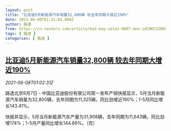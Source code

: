 ```yaml
---
layout: post
title: "比亚迪5月新能源汽车销量32,800辆 较去年同期大增近190%"
date: 2021-06-08T01:31:02.000Z
author: 路透
from: https://cn.reuters.com/article/byd-may-sales-0607-mon-idCNKCS2DK02S
tags: [ 路透 ]
categories: [ 路透 ]
---
```

<!--1623115862000-->
[比亚迪5月新能源汽车销量32,800辆 较去年同期大增近190%](https://cn.reuters.com/article/byd-may-sales-0607-mon-idCNKCS2DK02S)
------

<div>
<div><i>2021-06-08T01:02:31Z</i></div><p>路透北京6月7日 - 中国比亚迪股份有限公司周一发布产销快报显示，5月当月新能源汽车销量为32,800辆，去年同期为11,325辆，同比劲增近190%；1-5月同比增长143.41%。</p><p>快报并显示，5月当月新能源汽车产量为31,908辆，去年同期为11,643辆，同比劲增174%；1-5月产量同比增长144.89%。（完）</p>
</div>

